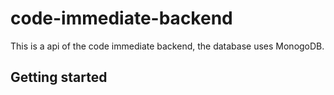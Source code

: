 # code-immediate-backend

This is a api of the code immediate backend, the database uses MonogoDB.

## Getting started

